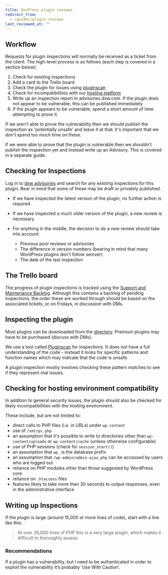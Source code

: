 ```yaml
---
title: GovPress plugin reviews
redirect_from:
  - /guides/plugin-reviews
last_reviewed_at: ""
---
```

## Workflow

Requests for plugin inspections will normally be received as a ticket from the
client. The high-level process is as follows (each step is covered in a section
below):

1. Check for existing inspections
2. Add a card to the Trello board
3. Check the plugin for issues using
   [pluginscan](https://git.govpress.com/dxw/pluginscan)
4. Check for incompatibilities with our [hosting platform](https://github.com/dxw/govpress-technical-docs/blob/main/software-development/add-a-new-plugin.md)
5. Write up an inspection report in advisories.dxw.com. If the plugin does not
   appear to be vulnerable, this can be published immediately
6. If the plugin appears to be vulnerable, spend a short amount of time
   attempting to prove it.

If we aren't able to prove the vulnerability then we should publish the
inspection as 'potentially unsafe' and leave it at that: it's important that we
don't spend too much time on these.

If we were able to prove that the plugin is vulnerable then we shouldn't publish
the inspection yet and instead write up an Advisory. This is covered in a
separate guide.

## Checking for Inspections

Log in to [dxw advisories](https://advisories.dxw.com/) and search for any
existing inspections for this plugin. Bear in mind that some of these may be
draft or privately published.

* If we have inspected the latest version of the plugin, no further action is
  required.
* If we have inspected a much older version of the plugin, a new review is
  necessary
* For anything in the middle, the decision to do a new review should take into
  account:

  * Previous poor reviews or advisories
  * The difference in version numbers (bearing in mind that many WordPress
    plugins don't follow semver)
  * The date of the last inspection

## The Trello board

The progress of plugin inspections is tracked using the
[Support and Maintenance Backlog](https://trello.com/b/pF46aRdl/govpress-support-and-maintenance-backlog).
Although this contains a backlog of pending inspections, the order these are
worked through should be based on the associated tickets, or on Fridays, in
discussion with DMs.

## Inspecting the plugin

Most plugins can be downloaded from the
[directory](https://en-gb.wordpress.org/plugins/). Premium plugins may have to
be purchased (discuss with DMs).

We use a tool called [Pluginscan](https://git.govpress.com/dxw/pluginscan) for
inspections. It does not have a full understanding of the code - instead it
looks for specific patterns and function names which may indicate that the code
is unsafe.

A plugin inspection mostly involves checking these pattern matches to see if
they represent real issues.

## Checking for hosting environment compatibility

In addition to general security issues, the plugin should also be checked for
likely incompatibilities with the hosting environment.

These include, but are not limited to:

* direct calls to PHP files (i.e. in URLs) under `wp-content`
* use of `/xmlrpc.php`
* an assumption that it's possible to write to directories other than
  `wp-content/uploads` or `wp-content/cache` (unless otherwise configurable)
* use of PHP sessions (check for `session_start()`)
* an assumption that `wp_` is the database prefix
* an assumption that `/wp-admin/admin-ajax.php` can be accessed by users who
  are logged out
* reliance on PHP modules other than those suggested by WordPress core
* reliance on `.htaccess` files
* features likely to take more than 30 seconds to output responses, even
  in the administrative interface

## Writing up Inspections

If the plugin is large (around 15,000 or more lines of code), start with a line
like this:

> At over 26,000 lines of PHP this is a very large plugin, which makes it
> difficult to thoroughly assess

### Recommendations

If a plugin has a vulnerability, but I need to be authenticated in order to
exploit the vulnerability it’s probably ‘Use With Caution’.
